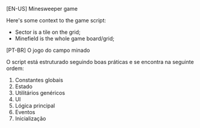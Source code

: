 [EN-US] Minesweeper game

Here's some context to the game script:
- Sector is a tile on the grid;
- Minefield is the whole game board/grid;

[PT-BR] O jogo do campo minado

O script está estruturado seguindo boas práticas e se encontra na seguinte ordem:
1. Constantes globais
2. Estado
3. Utilitários genéricos
4. UI
5. Lógica principal
6. Eventos
7. Inicialização
